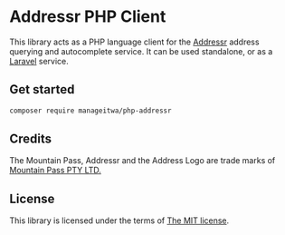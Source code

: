 # Addressr PHP Client

This library acts as a PHP language client for the [Addressr](https://mountain-pass.com.au/) address querying and autocomplete service. It can be used standalone, or as a [Laravel](https://laravel.com) service.

## Get started

```bash
composer require manageitwa/php-addressr
```

## Credits

The Mountain Pass, Addressr and the Address Logo are trade marks of [Mountain Pass PTY LTD.](https://mountain-pass.com.au/)

## License

This library is licensed under the terms of [The MIT license](https://opensource.org/license/mit).